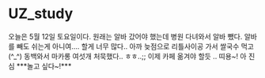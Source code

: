 # UZ_study
오늘은 5월 12일 토요일이다. 원래는 알바 갔어야 했는데 병원 다녀와서 알바 뺐다. 알바를 빼도 쉬는게 아니여.... 할게 너무 많다.. 아까 늦점으로 리틀사이공 가서 쌀국수 먹고(^_^) 동백와서 마카롱 여섯개 처묵했다.. ㅎㅎ..;; 이제 카페 옮겨야 할듯 .. 띠용~! 아 진심 ***놀고 싶다~!*** <br />
